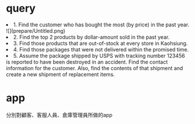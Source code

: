 <h1>query</h1>
<li>1. Find the customer who has bought the most (by price) in the past year.</li>
![](prepare/Untitled.png)
<li>2. Find the top 2 products by dollar-amount sold in the past year.</li>

<li>3. Find those products that are out-of-stock at every store in Kaohsiung.</li>
<div></div>
<li>4. Find those packages that were not delivered within the promised time.</li>
<li>5. Assume the package shipped by USPS with tracking number 123456 is reported to have been destroyed in an accident. 
Find the contact information for the customer. Also, find the contents of that shipment and create a new shipment of replacement items.
</li>

<h1>app</h1>
<div>分別對顧客、客服人員、倉庫管理員所做的app</div>
